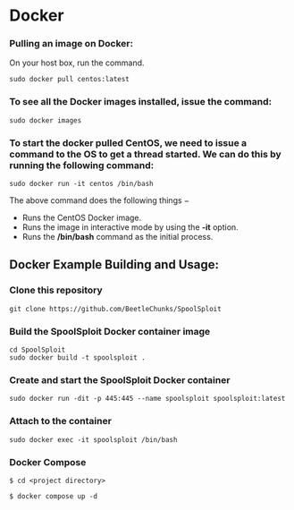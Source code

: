 # Docker

### Pulling an image on Docker:

On your host box, run the command.

```text
sudo docker pull centos:latest
```

### To see all the Docker images installed, issue the command:

```text
sudo docker images
```

### To start the docker pulled CentOS, we need to issue a command to the OS to get a thread started. We can do this by running the following command:

```text
sudo docker run -it centos /bin/bash
```

The above command does the following things −

* Runs the CentOS Docker image.
* Runs the image in interactive mode by using the **-it** option.
* Runs the **/bin/bash** command as the initial process.

## **Docker Example Building and Usage:**

### Clone this repository

```text
git clone https://github.com/BeetleChunks/SpoolSploit
```

### Build the SpoolSploit Docker container image

```text
cd SpoolSploit
sudo docker build -t spoolsploit .
```

### Create and start the SpoolSploit Docker container

```text
sudo docker run -dit -p 445:445 --name spoolsploit spoolsploit:latest
```

### Attach to the container

```text
sudo docker exec -it spoolsploit /bin/bash
```

### Docker Compose

```text
$ cd <project directory>

$ docker compose up -d
```

